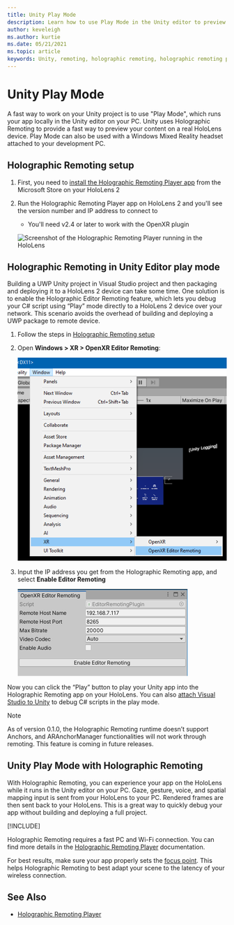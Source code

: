 ```yaml
---
title: Unity Play Mode
description: Learn how to use Play Mode in the Unity editor to preview your application changes on a device without deploying an app.
author: keveleigh
ms.author: kurtie
ms.date: 05/21/2021
ms.topic: article
keywords: Unity, remoting, holographic remoting, holographic remoting player, HoloLens, mixed reality headset, windows mixed reality headset, virtual reality headset, unity play mode
---
```


# Unity Play Mode

A fast way to work on your Unity project is to use "Play Mode", which runs your app locally in the Unity editor on your PC. Unity uses Holographic Remoting to provide a fast way to preview your content on a real HoloLens device. Play Mode can also be used with a Windows Mixed Reality headset attached to your development PC.

## Holographic Remoting setup

1. First, you need to [install the Holographic Remoting Player app](https://www.microsoft.com/store/productId/9NBLGGH4SV40) from the Microsoft Store on your HoloLens 2
2. Run the Holographic Remoting Player app on HoloLens 2 and you'll see the version number and IP address to connect to
    * You'll need v2.4 or later to work with the OpenXR plugin

    ![Screenshot of the Holographic Remoting Player running in the HoloLens](images/openxr-features-img-01.png)

## Holographic Remoting in Unity Editor play mode

Building a UWP Unity project in Visual Studio project and then packaging and deploying it to a HoloLens 2 device can take some time. One solution is to enable the Holographic Editor Remoting feature, which lets you debug your C# script using “Play” mode directly to a HoloLens 2 device over your network. This scenario avoids the overhead of building and deploying a UWP package to remote device.

1. Follow the steps in [Holographic Remoting setup](#holographic-remoting-setup)
2. Open **Windows > XR > OpenXR Editor Remoting**:

    ![Screenshot of project settings panel open in the Unity Editor with XR Plug-in management highlighted](images/openxr-features-img-02.png)

3. Input the IP address you get from the Holographic Remoting app, and select **Enable Editor Remoting**

    ![Screenshot of project settings panel open in the Unity Editor with Features highlighted](images/openxr-features-img-03.png)

Now you can click the “Play” button to play your Unity app into the Holographic Remoting app on your HoloLens. You can also [attach Visual Studio to Unity](/visualstudio/gamedev/unity/get-started/using-visual-studio-tools-for-unity?pivots=windows) to debug C# scripts in the play mode.

> [!NOTE]
> As of version 0.1.0, the Holographic Remoting runtime doesn’t support Anchors, and ARAnchorManager functionalities will not work through remoting.  This feature is coming in future releases.

## Unity Play Mode with Holographic Remoting

With Holographic Remoting, you can experience your app on the HoloLens while it runs in the Unity editor on your PC. Gaze, gesture, voice, and spatial mapping input is sent from your HoloLens to your PC. Rendered frames are then sent back to your HoloLens. This is a great way to quickly debug your app without building and deploying a full project.

[!INCLUDE[](includes/unity-play-mode.md)]

Holographic Remoting requires a fast PC and Wi-Fi connection. You can find more details in the [Holographic Remoting Player](../platform-capabilities-and-apis/holographic-remoting-player.md) documentation.

For best results, make sure your app properly sets the [focus point](focus-point-in-unity.md). This helps Holographic Remoting to best adapt your scene to the latency of your wireless connection.

## See Also

- [Holographic Remoting Player](../platform-capabilities-and-apis/holographic-remoting-player.md)
